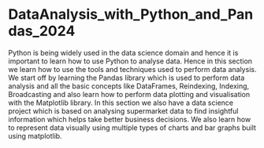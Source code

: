 # DataAnalysis_with_Python_and_Pandas_2024
 Python is being widely used in the data science domain and hence it is important to learn how to use Python to analyse data. Hence in this section we learn how to use the tools and techniques used to perform data analysis. We start off by learning the Pandas library which is used to perform data analysis and all the basic concepts like DataFrames, Reindexing, Indexing, Broadcasting and also learn how to perform data plotting and visualisation with the Matplotlib library.  In this section we also have a data science project which is based on analysing supermarket data to find insightful information which helps take better business decisions. We also learn how to represent data visually using multiple types of charts and bar graphs built using matplotlib.
